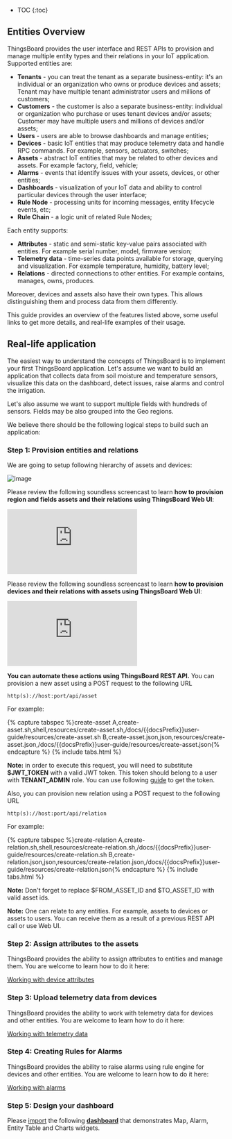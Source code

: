 
* TOC
{:toc}

## Entities Overview

ThingsBoard provides the user interface and REST APIs to provision and manage multiple entity types and their relations in your IoT application.
Supported entities are:

 - **Tenants** - you can treat the tenant as a separate business-entity: it's an individual or an organization who owns or produce devices and assets;
 Tenant may have multiple tenant administrator users and millions of customers;
 - **Customers** - the customer is also a separate business-entity: individual or organization who purchase or uses tenant devices and/or assets;
 Customer may have multiple users and millions of devices and/or assets;
 - **Users** - users are able to browse dashboards and manage entities;
 - **Devices** - basic IoT entities that may produce telemetry data and handle RPC commands. For example, sensors, actuators, switches;
 - **Assets** - abstract IoT entities that may be related to other devices and assets. For example factory, field, vehicle;
 - **Alarms** - events that identify issues with your assets, devices, or other entities;
 - **Dashboards** - visualization of your IoT data and ability to control particular devices through the user interface;
 - **Rule Node** - processing units for incoming messages, entity lifecycle events, etc;
 - **Rule Chain** - a logic unit of related Rule Nodes;


Each entity supports:

 - **Attributes** - static and semi-static key-value pairs associated with entities. For example serial number, model, firmware version;
 - **Telemetry data** - time-series data points available for storage, querying and visualization. For example temperature, humidity, battery level;
 - **Relations** - directed connections to other entities. For example contains, manages, owns, produces.

Moreover, devices and assets also have their own types. This allows distinguishing them and process data from them differently.

This guide provides an overview of the features listed above, some useful links to get more details, and real-life examples of their usage.

## Real-life application

The easiest way to understand the concepts of ThingsBoard is to implement your first ThingsBoard application.
Let's assume we want to build an application that collects data from soil moisture and temperature sensors,
visualize this data on the dashboard, detect issues, raise alarms and control the irrigation.

Let's also assume we want to support multiple fields with hundreds of sensors. Fields may be also grouped into the Geo regions.

We believe there should be the following logical steps to build such an application:

### Step 1: Provision entities and relations

We are going to setup following hierarchy of assets and devices:


 ![image](/images/user-guide/entities-and-relations.svg)


Please review the following soundless screencast to learn **how to provision region and fields assets and their relations using ThingsBoard Web UI**:



<div id="video">
    <div id="video_wrapper">
        <iframe src="https://www.youtube.com/embed/C-JoOfTBeT0" frameborder="0" allowfullscreen></iframe>
    </div>
</div>

Please review the following soundless screencast to learn **how to provision devices and their relations with assets using ThingsBoard Web UI**:


<div id="video">
    <div id="video_wrapper">
        <iframe src="https://www.youtube.com/embed/BUFinxvzIo4" frameborder="0" allowfullscreen></iframe>
    </div>
</div>

**You can automate these actions using ThingsBoard REST API.** You can provision a new asset using a POST request to the following URL

```shell
http(s)://host:port/api/asset
```

For example:

{% capture tabspec %}create-asset
A,create-asset.sh,shell,resources/create-asset.sh,/docs/{{docsPrefix}}user-guide/resources/create-asset.sh
B,create-asset.json,json,resources/create-asset.json,/docs/{{docsPrefix}}user-guide/resources/create-asset.json{% endcapture %}
{% include tabs.html %}

**Note:** in order to execute this request, you will need to substitute **$JWT_TOKEN** with a valid JWT token.
This token should belong to a user with **TENANT_ADMIN** role. You can use following [guide](/docs/{{docsPrefix}}reference/rest-api/#rest-api-auth) to get the token.

Also, you can provision new relation using a POST request to the following URL

```shell
http(s)://host:port/api/relation
```

For example:

{% capture tabspec %}create-relation
A,create-relation.sh,shell,resources/create-relation.sh,/docs/{{docsPrefix}}user-guide/resources/create-relation.sh
B,create-relation.json,json,resources/create-relation.json,/docs/{{docsPrefix}}user-guide/resources/create-relation.json{% endcapture %}
{% include tabs.html %}

**Note:** Don't forget to replace $FROM_ASSET_ID and $TO_ASSET_ID with valid asset ids.

**Note:** One can relate to any entities. For example, assets to devices or assets to users.
You can receive them as a result of a previous REST API call or use Web UI.


### Step 2: Assign attributes to the assets

ThingsBoard provides the ability to assign attributes to entities and manage them.
You are welcome to learn how to do it here:
<p><a href="/docs/{{docsPrefix}}user-guide/attributes" class="button">Working with device attributes</a></p>


### Step 3: Upload telemetry data from devices

ThingsBoard provides the ability to work with telemetry data for devices and other entities.
You are welcome to learn how to do it here:
<p><a href="/docs/{{docsPrefix}}user-guide/telemetry" class="button">Working with telemetry data</a></p>

### Step 4: Creating Rules for Alarms

ThingsBoard provides the ability to raise alarms using rule engine for devices and other entities.
You are welcome to learn how to do it here:
<p><a href="/docs/{{docsPrefix}}user-guide/alarms" class="button">Working with alarms</a></p>

### Step 5: Design your dashboard

Please [import](/docs/{{docsPrefix}}user-guide/ui/dashboards/#dashboard-import) the following [**dashboard**](/docs/{{docsPrefix}}user-guide/resources/region_fields_dashboard.json) that demonstrates Map, Alarm, Entity Table and Charts widgets.
